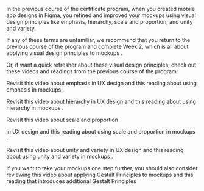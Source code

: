 In the previous course of the certificate program, when you created mobile app designs in Figma, you refined and improved your mockups using visual design principles like emphasis, hierarchy, scale and proportion, and unity and variety. 

If any of these terms are unfamiliar, we recommend that you return to the previous course of the program and complete Week 2, which is all about 
applying visual design principles to mockups
. 

Or, if want a quick refresher about these visual design principles, check out these videos and readings from the previous course of the program: 

Revisit this video about 
emphasis in UX design
 and this reading about 
using emphasis in mockups
.

Revisit this video about 
hierarchy in UX design
 and this reading about 
using hierarchy in mockups
.

Revisit this video about 
scale and proportion
 
in UX design
 and this reading about 
using scale and proportion in mockups
. 

Revisit this video about 
unity and variety in UX design
 and this reading about 
using unity and variety in mockups
. 

If you want to take your mockups one step further, you should also consider reviewing this video about 
applying Gestalt Principles to mockups
 and this reading that 
introduces additional Gestalt Principles
